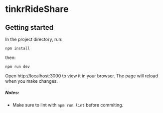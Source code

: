 # tinkrRideShare

## Getting started

In the project directory, run:

```
npm install
```

then:

```
npm run dev
```

Open http://localhost:3000 to view it in your browser.
The page will reload when you make changes.

##### Notes:

- Make sure to lint with `npm run lint` before commiting.
